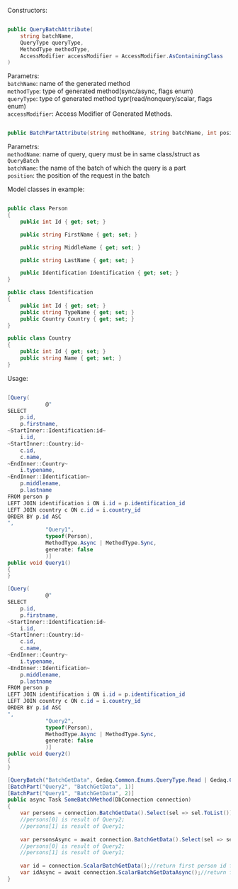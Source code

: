 Constructors:

```C#

public QueryBatchAttribute(
    string batchName,
    QueryType queryType,
    MethodType methodType,
    AccessModifier accessModifier = AccessModifier.AsContainingClass
)

```
Parametrs:<br>
`batchName`: name of the generated method<br>
`methodType`: type of generated method(sync/async, flags enum)<br>
`queryType`: type of generated method typr(read/nonquery/scalar, flags enum)<br>
`accessModifier`: Access Modifier of Generated Methods.<br>
```C#

public BatchPartAttribute(string methodName, string batchName, int position)

```
Parametrs:<br>
`methodName`: name of query, query must be in same class/struct as `QueryBatch`<br>
`batchName`: the name of the batch of which the query is a part<br>
`position`: the position of the request in the batch<br>

Model classes in example:
```C#

public class Person
{
    public int Id { get; set; }

    public string FirstName { get; set; }

    public string MiddleName { get; set; }

    public string LastName { get; set; }

    public Identification Identification { get; set; }
}

public class Identification
{
    public int Id { get; set; }
    public string TypeName { get; set; }
    public Country Country { get; set; }
}

public class Country
{
    public int Id { get; set; }
    public string Name { get; set; }
}

```

Usage:

```C#

[Query(
            @"
SELECT 
    p.id,
    p.firstname,
~StartInner::Identification:id~
    i.id,
~StartInner::Country:id~
    c.id,
    c.name,
~EndInner::Country~
    i.typename,
~EndInner::Identification~
    p.middlename,
    p.lastname
FROM person p
LEFT JOIN identification i ON i.id = p.identification_id
LEFT JOIN country c ON c.id = i.country_id
ORDER BY p.id ASC
",
            "Query1",
            typeof(Person),
            MethodType.Async | MethodType.Sync,
            generate: false
            )]
public void Query1()
{
}

[Query(
            @"
SELECT 
    p.id,
    p.firstname,
~StartInner::Identification:id~
    i.id,
~StartInner::Country:id~
    c.id,
    c.name,
~EndInner::Country~
    i.typename,
~EndInner::Identification~
    p.middlename,
    p.lastname
FROM person p
LEFT JOIN identification i ON i.id = p.identification_id
LEFT JOIN country c ON c.id = i.country_id
ORDER BY p.id ASC
",
            "Query2",
            typeof(Person),
            MethodType.Async | MethodType.Sync,
            generate: false
            )]
public void Query2()
{
}

[QueryBatch("BatchGetData", Gedaq.Common.Enums.QueryType.Read | Gedaq.Common.Enums.QueryType.Scalar, Gedaq.Common.Enums.MethodType.Sync)]
[BatchPart("Query2", "BatchGetData", 1)]
[BatchPart("Query1", "BatchGetData", 2)]
public async Task SomeBatchMethod(DbConnection connection)
{
    var persons = connection.BatchGetData().Select(sel => sel.ToList()).ToList();
    //persons[0] is result of Query2;
    //persons[1] is result of Query1;
    
    var personsAsync = await connection.BatchGetData().Select(sel => sel.ToListAsync()).ToListAsync();
    //persons[0] is result of Query2;
    //persons[1] is result of Query1;
    
    var id = connection.ScalarBatchGetData();//return first person id from Query2
    var idAsync = await connection.ScalarBatchGetDataAsync();//return first person id from Query2
}
```
